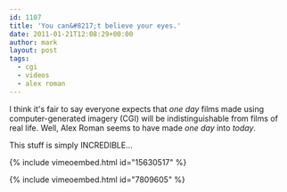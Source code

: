 ```yaml
---
id: 1107
title: 'You can&#8217;t believe your eyes.'
date: 2011-01-21T12:08:29+00:00
author: mark
layout: post
tags:
  - cgi
  - videos
  - alex roman
---
```

I think it's fair to say everyone expects that _one day_ films made using computer-generated imagery (CGI) will be indistinguishable from films of real life. Well, Alex Roman seems to have made _one day_ into _today_.

This stuff is simply INCREDIBLE...

{% include vimeoembed.html id="15630517" %}

{% include vimeoembed.html id="7809605" %}

